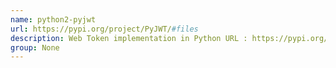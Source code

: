 ```yaml
---
name: python2-pyjwt
url: https://pypi.org/project/PyJWT/#files
description: Web Token implementation in Python URL : https://pypi.org/project/PyJWT/#files Groups : None
group: None
---
```

